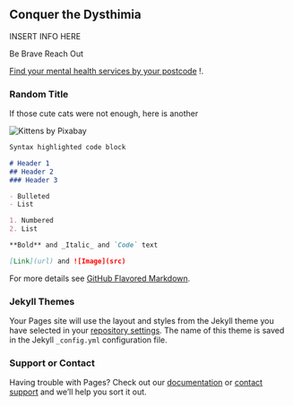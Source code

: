 ## Conquer the Dysthimia

INSERT INFO HERE

Be Brave Reach Out 


[Find your mental health services by your postcode](https://www.nhs.uk/service-search/other-services/Mental%20health%20support/LocationSearch/330)
!.[ ](file:///C:/Users/Student/Downloads/NHS-Logos-for-A4/NHS%20Logos%20for%20A4/Office%20Use/NHS%2010mm%20-%20RGB%20Blue.jpg)

### Random Title

If those cute cats were not enough, here is another

![Kittens by Pixabay](https://images.pexels.com/photos/45170/kittens-cat-cat-puppy-rush-45170.jpeg?auto=compress&cs=tinysrgb&dpr=3&h=750&w=1260)

```markdown
Syntax highlighted code block

# Header 1
## Header 2
### Header 3

- Bulleted
- List

1. Numbered
2. List

**Bold** and _Italic_ and `Code` text

[Link](url) and ![Image](src)
```

For more details see [GitHub Flavored Markdown](https://guides.github.com/features/mastering-markdown/).

### Jekyll Themes

Your Pages site will use the layout and styles from the Jekyll theme you have selected in your [repository settings](https://github.com/sxmislandchild/AF103/settings). The name of this theme is saved in the Jekyll `_config.yml` configuration file.

### Support or Contact

Having trouble with Pages? Check out our [documentation](https://help.github.com/categories/github-pages-basics/) or [contact support](https://github.com/contact) and we’ll help you sort it out.

